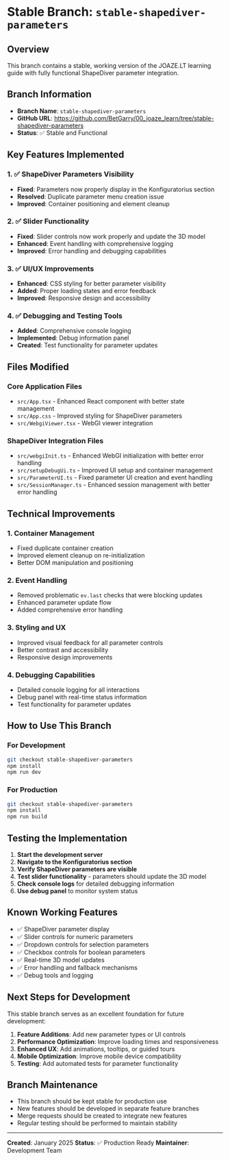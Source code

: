 # Stable Branch: `stable-shapediver-parameters`

## Overview
This branch contains a stable, working version of the JOAZE.LT learning guide with fully functional ShapeDiver parameter integration.

## Branch Information
- **Branch Name**: `stable-shapediver-parameters`
- **GitHub URL**: https://github.com/BetGarry/00_joaze_learn/tree/stable-shapediver-parameters
- **Status**: ✅ Stable and Functional

## Key Features Implemented

### 1. ✅ ShapeDiver Parameters Visibility
- **Fixed**: Parameters now properly display in the Konfiguratorius section
- **Resolved**: Duplicate parameter menu creation issue
- **Improved**: Container positioning and element cleanup

### 2. ✅ Slider Functionality
- **Fixed**: Slider controls now work properly and update the 3D model
- **Enhanced**: Event handling with comprehensive logging
- **Improved**: Error handling and debugging capabilities

### 3. ✅ UI/UX Improvements
- **Enhanced**: CSS styling for better parameter visibility
- **Added**: Proper loading states and error feedback
- **Improved**: Responsive design and accessibility

### 4. ✅ Debugging and Testing Tools
- **Added**: Comprehensive console logging
- **Implemented**: Debug information panel
- **Created**: Test functionality for parameter updates

## Files Modified

### Core Application Files
- `src/App.tsx` - Enhanced React component with better state management
- `src/App.css` - Improved styling for ShapeDiver parameters
- `src/WebgiViewer.tsx` - WebGI viewer integration

### ShapeDiver Integration Files
- `src/webgiInit.ts` - Enhanced WebGI initialization with better error handling
- `src/setupDebugUi.ts` - Improved UI setup and container management
- `src/ParameterUI.ts` - Fixed parameter UI creation and event handling
- `src/SessionManager.ts` - Enhanced session management with better error handling

## Technical Improvements

### 1. Container Management
- Fixed duplicate container creation
- Improved element cleanup on re-initialization
- Better DOM manipulation and positioning

### 2. Event Handling
- Removed problematic `ev.last` checks that were blocking updates
- Enhanced parameter update flow
- Added comprehensive error handling

### 3. Styling and UX
- Improved visual feedback for all parameter controls
- Better contrast and accessibility
- Responsive design improvements

### 4. Debugging Capabilities
- Detailed console logging for all interactions
- Debug panel with real-time status information
- Test functionality for parameter updates

## How to Use This Branch

### For Development
```bash
git checkout stable-shapediver-parameters
npm install
npm run dev
```

### For Production
```bash
git checkout stable-shapediver-parameters
npm install
npm run build
```

## Testing the Implementation

1. **Start the development server**
2. **Navigate to the Konfiguratorius section**
3. **Verify ShapeDiver parameters are visible**
4. **Test slider functionality** - parameters should update the 3D model
5. **Check console logs** for detailed debugging information
6. **Use debug panel** to monitor system status

## Known Working Features

- ✅ ShapeDiver parameter display
- ✅ Slider controls for numeric parameters
- ✅ Dropdown controls for selection parameters
- ✅ Checkbox controls for boolean parameters
- ✅ Real-time 3D model updates
- ✅ Error handling and fallback mechanisms
- ✅ Debug tools and logging

## Next Steps for Development

This stable branch serves as an excellent foundation for future development:

1. **Feature Additions**: Add new parameter types or UI controls
2. **Performance Optimization**: Improve loading times and responsiveness
3. **Enhanced UX**: Add animations, tooltips, or guided tours
4. **Mobile Optimization**: Improve mobile device compatibility
5. **Testing**: Add automated tests for parameter functionality

## Branch Maintenance

- This branch should be kept stable for production use
- New features should be developed in separate feature branches
- Merge requests should be created to integrate new features
- Regular testing should be performed to maintain stability

---

**Created**: January 2025
**Status**: ✅ Production Ready
**Maintainer**: Development Team 